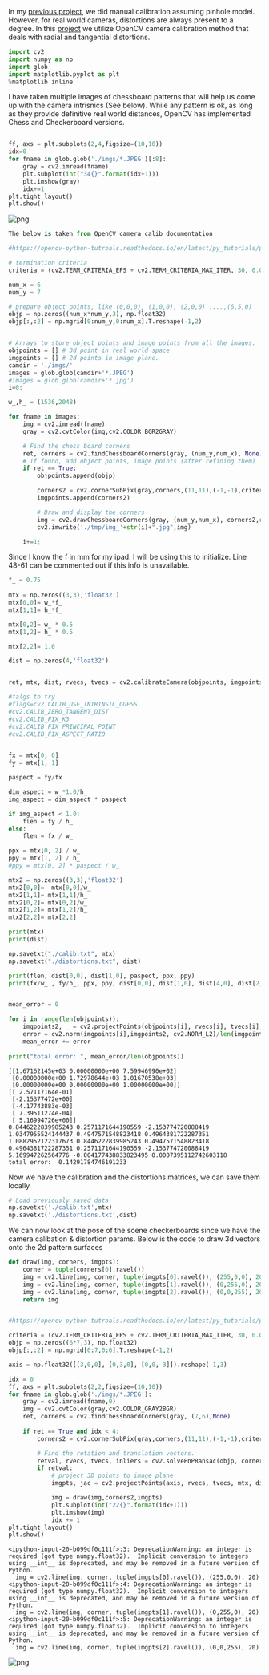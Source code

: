 In my [previous project](https://github.com/mbastola/computer-vision-cpp-python/tree/master/camera-calibration), we did manual calibration assuming pinhole model. However, for real world cameras, distortions are always present to a degree. In this [project](https://github.com/mbastola/computer-vision-cpp-python/tree/master/camera-calibration2) we utilize OpenCV camera calibration method that deals with radial and tangential distortions.


```python
import cv2
import numpy as np
import glob
import matplotlib.pyplot as plt
%matplotlib inline
```

I have taken multiple images of chessboard patterns that will help us come up with the camera intrisnics (See below). While any pattern is ok, as long as they provide definitive real world distances, OpenCV has implemented Chess and Checkerboard versions.


```python

```


```python
ff, axs = plt.subplots(2,4,figsize=(10,10))
idx=0
for fname in glob.glob('./imgs/*.JPEG')[:8]:
    gray = cv2.imread(fname)   
    plt.subplot(int("34{}".format(idx+1)))
    plt.imshow(gray)
    idx+=1
plt.tight_layout()
plt.show()
```


    
![png](https://github.com/mbastola/computer-vision-cpp-python/blob/master/camera-calibration2/output_4_0.png)
    



```python
The below is taken from OpenCV camera calib documentation
```


```python
#https://opencv-python-tutroals.readthedocs.io/en/latest/py_tutorials/py_calib3d/py_calibration/py_calibration.html

# termination criteria
criteria = (cv2.TERM_CRITERIA_EPS + cv2.TERM_CRITERIA_MAX_ITER, 30, 0.001)

num_x = 6
num_y = 7

# prepare object points, like (0,0,0), (1,0,0), (2,0,0) ....,(6,5,0)
objp = np.zeros((num_x*num_y,3), np.float32)
objp[:,:2] = np.mgrid[0:num_y,0:num_x].T.reshape(-1,2)


# Arrays to store object points and image points from all the images.
objpoints = [] # 3d point in real world space
imgpoints = [] # 2d points in image plane.
camdir = './imgs/'
images = glob.glob(camdir+'*.JPEG')
#images = glob.glob(camdir+'*.jpg')
i=0;

w_,h_ = (1536,2048)

for fname in images:
    img = cv2.imread(fname)
    gray = cv2.cvtColor(img,cv2.COLOR_BGR2GRAY)

    # Find the chess board corners
    ret, corners = cv2.findChessboardCorners(gray, (num_y,num_x), None)
    # If found, add object points, image points (after refining them)
    if ret == True:
        objpoints.append(objp)

        corners2 = cv2.cornerSubPix(gray,corners,(11,11),(-1,-1),criteria)
        imgpoints.append(corners2)

        # Draw and display the corners
        img = cv2.drawChessboardCorners(gray, (num_y,num_x), corners2,ret)
        cv2.imwrite('./tmp/img_'+str(i)+".jpg",img)

    i+=1;
```

Since I know the f in mm for my ipad. I will be using this to initialize. Line 48-61 can be commented out if this info is unavailable.


```python
f_ = 0.75
    
mtx = np.zeros((3,3),'float32')
mtx[0,0]= w_*f_
mtx[1,1]= h_*f_

mtx[0,2]= w_ * 0.5
mtx[1,2]= h_ * 0.5

mtx[2,2]= 1.0

dist = np.zeros(4,'float32')
```


```python

ret, mtx, dist, rvecs, tvecs = cv2.calibrateCamera(objpoints, imgpoints, (w_,h_), mtx, dist )

#falgs to try 
#flags=cv2.CALIB_USE_INTRINSIC_GUESS
#cv2.CALIB_ZERO_TANGENT_DIST
#cv2.CALIB_FIX_K3 
#cv2.CALIB_FIX_PRINCIPAL_POINT 
#cv2.CALIB_FIX_ASPECT_RATIO


fx = mtx[0, 0]
fy = mtx[1, 1]

paspect = fy/fx

dim_aspect = w_*1.0/h_
img_aspect = dim_aspect * paspect

if img_aspect < 1.0:
    flen = fy / h_
else:
    flen = fx / w_

ppx = mtx[0, 2] / w_
ppy = mtx[1, 2] / h_
#ppy = mtx[0, 2] * paspect / w_

mtx2 = np.zeros((3,3),'float32')
mtx2[0,0]=  mtx[0,0]/w_
mtx2[1,1]= mtx[1,1]/h_
mtx2[0,2]= mtx[0,2]/w_
mtx2[1,2]= mtx[1,2]/h_
mtx2[2,2]= mtx[2,2]

print(mtx)
print(dist)

np.savetxt("./calib.txt", mtx)
np.savetxt("./distortions.txt", dist)

print(flen, dist[0,0], dist[1,0], paspect, ppx, ppy)
print(fx/w_ , fy/h_, ppx, ppy, dist[0,0], dist[1,0], dist[4,0], dist[2,0], dist[3,0])


mean_error = 0

for i in range(len(objpoints)):
    imgpoints2, _ = cv2.projectPoints(objpoints[i], rvecs[i], tvecs[i], mtx, dist)
    error = cv2.norm(imgpoints[i],imgpoints2, cv2.NORM_L2)/len(imgpoints2)
    mean_error += error
    
print("total error: ", mean_error/len(objpoints))

```

    [[1.67162145e+03 0.00000000e+00 7.59946990e+02]
     [0.00000000e+00 1.72978644e+03 1.01670538e+03]
     [0.00000000e+00 0.00000000e+00 1.00000000e+00]]
    [[ 2.57117164e-01]
     [-2.15377472e+00]
     [-4.17743883e-03]
     [ 7.39511274e-04]
     [ 5.16994726e+00]]
    0.8446222839985243 0.2571171644190559 -2.153774720088419 1.0347955524144437 0.4947571548823418 0.4964381722287351
    1.0882952122317673 0.8446222839985243 0.4947571548823418 0.4964381722287351 0.2571171644190559 -2.153774720088419 5.169947262564776 -0.004177438833823495 0.0007395112742603118
    total error:  0.14291784746191233


Now we have the calibration and the distortions matrices, we can save them locally


```python
# Load previously saved data
np.savetxt('./calib.txt',mtx)
np.savetxt('./distortions.txt',dist)
```

We can now look at the pose of the scene checkerboards since we have the camera calibation & distortion params. Below is the code to draw 3d vectors onto the 2d pattern surfaces



```python
def draw(img, corners, imgpts):
    corner = tuple(corners[0].ravel())
    img = cv2.line(img, corner, tuple(imgpts[0].ravel()), (255,0,0), 20)
    img = cv2.line(img, corner, tuple(imgpts[1].ravel()), (0,255,0), 20)
    img = cv2.line(img, corner, tuple(imgpts[2].ravel()), (0,0,255), 20)
    return img
```


```python


```


```python
#https://opencv-python-tutroals.readthedocs.io/en/latest/py_tutorials/py_calib3d/py_pose/py_pose.html

criteria = (cv2.TERM_CRITERIA_EPS + cv2.TERM_CRITERIA_MAX_ITER, 30, 0.001)
objp = np.zeros((6*7,3), np.float32)
objp[:,:2] = np.mgrid[0:7,0:6].T.reshape(-1,2)

axis = np.float32([[3,0,0], [0,3,0], [0,0,-3]]).reshape(-1,3)

idx = 0
ff, axs = plt.subplots(2,2,figsize=(10,10))
for fname in glob.glob('./imgs/*.JPEG'):
    gray = cv2.imread(fname,0)
    img = cv2.cvtColor(gray,cv2.COLOR_GRAY2BGR)
    ret, corners = cv2.findChessboardCorners(gray, (7,6),None)
    
    if ret == True and idx < 4:
        corners2 = cv2.cornerSubPix(gray,corners,(11,11),(-1,-1),criteria)

        # Find the rotation and translation vectors.
        retval, rvecs, tvecs, inliers = cv2.solvePnPRansac(objp, corners2, mtx, dist)
        if retval:
            # project 3D points to image plane
            imgpts, jac = cv2.projectPoints(axis, rvecs, tvecs, mtx, dist)

            img = draw(img,corners2,imgpts)
            plt.subplot(int("22{}".format(idx+1)))
            plt.imshow(img)
            idx += 1
plt.tight_layout()
plt.show()
```

    <ipython-input-20-b099df0c111f>:3: DeprecationWarning: an integer is required (got type numpy.float32).  Implicit conversion to integers using __int__ is deprecated, and may be removed in a future version of Python.
      img = cv2.line(img, corner, tuple(imgpts[0].ravel()), (255,0,0), 20)
    <ipython-input-20-b099df0c111f>:4: DeprecationWarning: an integer is required (got type numpy.float32).  Implicit conversion to integers using __int__ is deprecated, and may be removed in a future version of Python.
      img = cv2.line(img, corner, tuple(imgpts[1].ravel()), (0,255,0), 20)
    <ipython-input-20-b099df0c111f>:5: DeprecationWarning: an integer is required (got type numpy.float32).  Implicit conversion to integers using __int__ is deprecated, and may be removed in a future version of Python.
      img = cv2.line(img, corner, tuple(imgpts[2].ravel()), (0,0,255), 20)



    
![png](https://github.com/mbastola/computer-vision-cpp-python/blob/master/camera-calibration2/output_15_1.png)
    

